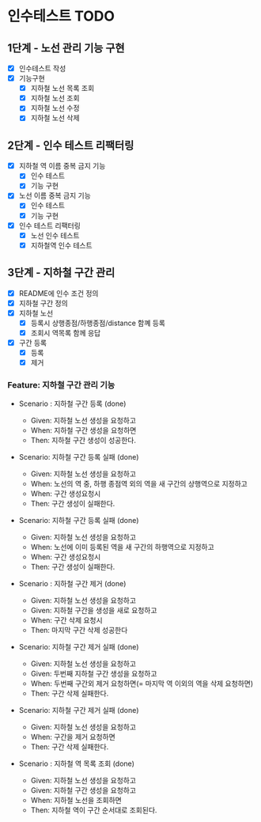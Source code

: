 # 인수테스트 TODO
##  1단계 - 노선 관리 기능 구현 
- [X] 인수테스트 작성
- [X] 기능구현
    - [X] 지하철 노선 목록 조회
    - [X] 지하철 노선 조회
    - [X] 지하철 노선 수정
    - [X] 지하철 노선 삭제

## 2단계 - 인수 테스트 리팩터링
- [X] 지하철 역 이름 중복 금지 기능 
  - [X] 인수 테스트 
  - [X] 기능 구현 
- [X] 노선 이름 중복 금지 기능
  - [X] 인수 테스트
  - [X] 기능 구현 
- [X] 인수 테스트 리팩터링
  - [X] 노선 인수 테스트 
  - [X] 지하철역 인수 테스트 
  
## 3단계 - 지하철 구간 관리
- [X] README에 인수 조건 정의 
- [X] 지하철 구간 정의
- [X] 지하철 노선
  - [X] 등록시 상행종점/하행종점/distance 함꼐 등록
  - [X] 조회시 역목록 함께 응답
- [X] 구간 등록
  - [x] 등록
  - [X] 제거
  
### Feature: 지하철 구간 관리 기능
- Scenario : 지하철 구간 등록 (done)
  - Given: 지하철 노선 생성을 요청하고
  - When: 지하철 구간 생성을 요청하면
  - Then: 지하철 구간 생성이 성공한다.


- Scenario: 지하철 구간 등록 실패 (done)
  - Given: 지하철 노선 생성을 요청하고
  - When: 노선의 역 중, 하행 종점역 외의 역을 새 구간의 상행역으로 지정하고
  - When: 구간 생성요청시 
  - Then: 구간 생성이 실패한다.
  
  
- Scenario: 지하철 구간 등록 실패 (done)
  - Given: 지하철 노선 생성을 요청하고
  - When: 노선에 이미 등록된 역을 새 구간의 하행역으로 지정하고
  - When: 구간 생성요청시
  - Then: 구간 생성이 실패한다.
  

- Scenario : 지하철 구간 제거 (done)
  - Given: 지하철 노선 생성을 요청하고
  - Given: 지하철 구간을 생성을 새로 요청하고
  - When: 구간 삭제 요청시
  - Then: 마지막 구간 삭제 성공한다
  

- Scenario: 지하철 구간 제거 실패 (done)
  - Given: 지하철 노선 생성을 요청하고
  - Given: 두번째 지하철 구간 생성을 요청하고
  - When: 두번째 구간외 제거 요청하면(= 마지막 역 이외의 역을 삭제 요청하면)
  - Then: 구간 삭제 실패한다.


- Scenario: 지하철 구간 제거 실패 (done)
  - Given: 지하철 노선 생성을 요청하고
  - When: 구간을 제거 요청하면
  - Then: 구간 삭제 실패한다.


- Scenario : 지하철 역 목록 조회 (done)
  - Given: 지하철 노선 생성을 요청하고
  - Given: 지하철 구간 생성을 요청하고
  - When: 지하철 노선을 조회하면
  - Then: 지하철 역이 구간 순서대로 조회된다.
